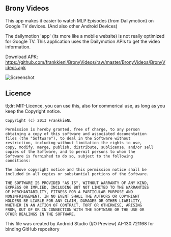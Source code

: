 Brony Videos
------------

This app makes it easier to watch MLP Episodes (from Dailymotion) on Google TV devices.
(And also other Android Devices)

The dailymotion 'app' (its more like a mobile website) is not really optimized for Google TV.
This application uses the Dailymotion APIs to get the video information.

Download APK: https://github.com/frankkienl/BronyVideos/raw/master/BronyVideos/BronyVideos.apk

![Screenshot](https://raw.github.com/frankkienl/BronyVideos/master/screenshots/device-2013-06-26-232256.png "Screenshots")

Licence
-------

tl;dr: MIT-Licence, you can use this, also for commerical use, as long as you keep the Copyright notice.

    Copyright (c) 2013 FrankkieNL

    Permission is hereby granted, free of charge, to any person
    obtaining a copy of this software and associated documentation
    files (the "Software"), to deal in the Software without
    restriction, including without limitation the rights to use,
    copy, modify, merge, publish, distribute, sublicense, and/or sell
    copies of the Software, and to permit persons to whom the
    Software is furnished to do so, subject to the following
    conditions:

    The above copyright notice and this permission notice shall be
    included in all copies or substantial portions of the Software.

    THE SOFTWARE IS PROVIDED "AS IS", WITHOUT WARRANTY OF ANY KIND,
    EXPRESS OR IMPLIED, INCLUDING BUT NOT LIMITED TO THE WARRANTIES
    OF MERCHANTABILITY, FITNESS FOR A PARTICULAR PURPOSE AND
    NONINFRINGEMENT. IN NO EVENT SHALL THE AUTHORS OR COPYRIGHT
    HOLDERS BE LIABLE FOR ANY CLAIM, DAMAGES OR OTHER LIABILITY,
    WHETHER IN AN ACTION OF CONTRACT, TORT OR OTHERWISE, ARISING
    FROM, OUT OF OR IN CONNECTION WITH THE SOFTWARE OR THE USE OR
    OTHER DEALINGS IN THE SOFTWARE.

This file was created by Android Studio (I/O Preview) AI-130.721168 for binding GitHub repository
